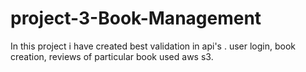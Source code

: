 # project-3-Book-Management
In this project i have created best validation in api's . user login, book creation, reviews of particular book used aws s3.
